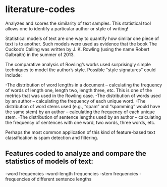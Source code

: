 # literature-codes
Analyzes and scores the similarity of text samples.  This statistical tool allows one to identify a particular author or style of writing!

Statistical models of text are one way to quantify how similar one piece of text is to another. Such models were used as evidence that the book The Cuckoo’s Calling was written by J. K. Rowling (using the name Robert Galbraith) in the summer of 2013.

The comparative analysis of Rowling’s works used surprisingly simple techniques to model the author’s style. Possible “style signatures” could include:

-The distribution of word lengths in a document – calculating the frequency of words of length one, length two, length three, etc. This is one of the metrics that was used in the Rowling case.
-The distribution of words used by an author – calculating the frequency of each unique word.
-The distribution of word stems used (e.g., “spam” and “spamming” would have the same stem) by an author – calculating the frequency of each unique stem.
-The distribution of sentence lengths used by an author – calculating the frequency of sentences with one word, two words, three words, etc.

Perhaps the most common application of this kind of feature-based text classification is spam detection and filtering.

## Features coded to analyze and compare the statistics of models of text:
-word frequencies
-word-length frequencies
-stem frequencies
-frequencies of different sentence lengths
